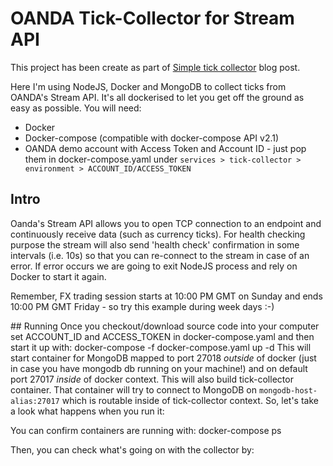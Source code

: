 # OANDA Tick-Collector for Stream API

This project has been create as part of [Simple tick collector](https://afxrds.io/forex/tick/data/2018/01/16/simple-tick-collector.html) blog post.

Here I'm using NodeJS, Docker and MongoDB to collect ticks from OANDA's Stream API.
It's all dockerised to let you get off the ground as easy as possible. You will need:
- Docker
- Docker-compose (compatible with docker-compose API v2.1)
- OANDA demo account with Access Token and Account ID - just pop them in docker-compose.yaml under `services > tick-collector > environment > ACCOUNT_ID/ACCESS_TOKEN`


## Intro
Oanda's Stream API allows you to open TCP connection to an endpoint and continuously receive data (such as currency ticks). For health checking purpose the stream will also send 'health check' confirmation in some intervals (i.e. 10s) so that you can re-connect to the stream in case of an error. If error occurs we are going to exit NodeJS process and rely on Docker to start it again.


Remember, FX trading session starts at 10:00 PM GMT on Sunday and ends 10:00 PM GMT Friday - so try this example during week days :-)

## Running
Once you checkout/download source code into your computer set ACCOUNT_ID and ACCESS_TOKEN in docker-compose.yaml and then start it up with:
docker-compose -f docker-compose.yaml up -d
This will start container for MongoDB mapped to port 27018 _outside_ of docker (just in case you have mongodb db running on your machine!) and on default port 27017 _inside_ of docker context.
This will also build tick-collector container. That container will try to connect to MongoDB on `mongodb-host-alias:27017` which is routable inside of tick-collector context.
So, let's take a look what happens when you run it:


You can confirm containers are running with:
docker-compose ps


Then, you can check what's going on with the collector by:
